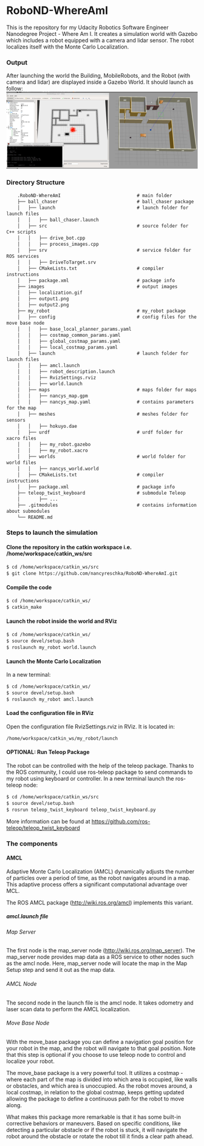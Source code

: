 # RoboND-WhereAmI
This is the repository for my Udacity Robotics Software Engineer Nanodegree Project - Where Am I. It creates a simulation world with Gazebo which includes a robot equipped with a camera and lidar sensor. The robot localizes itself with the Monte Carlo Localization.

### Output
After launching the world the Building, MobileRobots, and the Robot (with camera and lidar) are displayed inside a Gazebo World. It should launch as follow:
![alt text](images/localization.gif)

### Directory Structure
```
    .RoboND-WhereAmI                            # main folder 
    ├── ball_chaser                             # ball_chaser package
    │   ├── launch                              # launch folder for launch files
    │   │   ├── ball_chaser.launch
    │   ├── src                                 # source folder for C++ scripts
    │   │   ├── drive_bot.cpp
    │   │   ├── process_images.cpp
    │   ├── srv                                 # service folder for ROS services
    │   │   ├── DriveToTarget.srv
    │   ├── CMakeLists.txt                      # compiler instructions
    │   ├── package.xml                         # package info
    ├── images                                  # output images
    │   ├── localization.gif
    │   ├── output1.png
    │   ├── output2.png
    ├── my_robot                                # my_robot package
    │   ├── config                              # config files for the move base node
    │   │   ├── base_local_planner_params.yaml
    │   │   ├── costmap_common_params.yaml
    │   │   ├── global_costmap_params.yaml
    │   │   ├── local_costmap_params.yaml
    │   ├── launch                              # launch folder for launch files
    │   │   ├── amcl.launch
    │   │   ├── robot_description.launch
    │   │   ├── RvizSettings.rviz
    │   │   ├── world.launch
    │   ├── maps                                # maps folder for maps
    │   │   ├── nancys_map.gpm
    │   │   ├── nancys_map.yaml                 # contains parameters for the map
    │   ├── meshes                              # meshes folder for sensors
    │   │   ├── hokuyo.dae
    │   ├── urdf                                # urdf folder for xacro files
    │   │   ├── my_robot.gazebo
    │   │   ├── my_robot.xacro
    │   ├── worlds                              # world folder for world files
    │   │   ├── nancys_world.world
    │   ├── CMakeLists.txt                      # compiler instructions
    │   ├── package.xml                         # package info
    ├── teleop_twist_keyboard                   # submodule Teleop
    │       ├── ...
    ├── .gitmodules                             # contains information about submodules
    └── README.md
```

### Steps to launch the simulation

#### Clone the repository in the catkin workspace i.e. /home/workspace/catkin_ws/src
```sh
$ cd /home/workspace/catkin_ws/src
$ git clone https://github.com/nancyreschka/RoboND-WhereAmI.git
```

#### Compile the code
```sh
$ cd /home/workspace/catkin_ws/
$ catkin_make
```

#### Launch the robot inside the world and RViz
```sh
$ cd /home/workspace/catkin_ws/
$ source devel/setup.bash
$ roslaunch my_robot world.launch
```

#### Launch the Monte Carlo Localization
In a new terminal:
```sh
$ cd /home/workspace/catkin_ws/
$ source devel/setup.bash
$ roslaunch my_robot amcl.launch
```

#### Load the configuration file in RViz
Open the configuration file RvizSettings.rviz in RViz. It is located in:
```sh
/home/workspace/catkin_ws/my_robot/launch
```

#### OPTIONAL: Run Teleop Package
The robot can be controlled with the help of the teleop package. Thanks to the ROS community, I could use ros-teleop package to send commands to my robot using keyboard or controller.
In a new terminal launch the ros-teleop node:
```sh
$ cd /home/workspace/catkin_ws/src
$ source devel/setup.bash
$ rosrun teleop_twist_keyboard teleop_twist_keyboard.py
```
More information can be found at https://github.com/ros-teleop/teleop_twist_keyboard

### The components

#### AMCL

Adaptive Monte Carlo Localization (AMCL) dynamically adjusts the number of particles over a period of time, as the robot navigates around in a map. This adaptive process offers a significant computational advantage over MCL.

The ROS AMCL package (http://wiki.ros.org/amcl) implements this variant.

##### amcl.launch file

###### Map Server
The first node is the map_server node (http://wiki.ros.org/map_server). The map_server node provides map data as a ROS service to other nodes such as the amcl node. Here, map_server node will locate the map in the Map Setup step and send it out as the map data.

###### AMCL Node

The second node in the launch file is the amcl node. It takes odometry and laser scan data to perform the AMCL localization.

###### Move Base Node

With the move_base package you can define a navigation goal position for your robot in the map, and the robot will navigate to that goal position. Note that this step is optional if you choose to use teleop node to control and localize your robot.

The move_base package is a very powerful tool. It utilizes a costmap - where each part of the map is divided into which area is occupied, like walls or obstacles, and which area is unoccupied. As the robot moves around, a local costmap, in relation to the global costmap, keeps getting updated allowing the package to define a continuous path for the robot to move along.

What makes this package more remarkable is that it has some built-in corrective behaviors or maneuvers. Based on specific conditions, like detecting a particular obstacle or if the robot is stuck, it will navigate the robot around the obstacle or rotate the robot till it finds a clear path ahead.